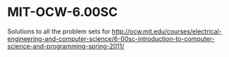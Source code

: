 MIT-OCW-6.00SC
==============

Solutions to all the problem sets for http://ocw.mit.edu/courses/electrical-engineering-and-computer-science/6-00sc-introduction-to-computer-science-and-programming-spring-2011/

